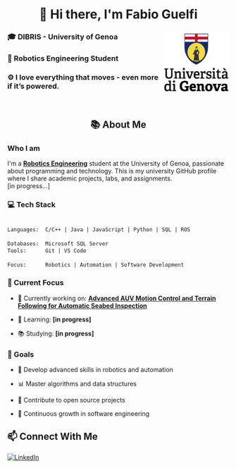 <div align="center">

# 👋 Hi there, I'm Fabio Guelfi

</div>

<p align="center">
  <img align="right" src="https://github.com/fabiogueunige/fabiogueunige/blob/images/LOGO-universita-GENOVA.png" alt="Genoa University Logo" width="150" height="150">
</p>

### 🎓 DIBRIS - University of Genoa

### 🤖 Robotics Engineering Student 

### ⚙️ I love everything that moves - even more if it’s powered.

<br clear="right"/>

<div align="center">
  
## 📚 About Me

</div>

### Who I am

I'm a **[Robotics Engineering](https://corsi.unige.it/corsi/10635)** student at the University of Genoa, passionate about programming and technology. This is my university GitHub profile where I share academic projects, labs, and assignments.  
[in progress...]


### 💻 Tech Stack

```text

Languages:  C/C++ | Java | JavaScript | Python | SQL | ROS

Databases:  Microsoft SQL Server
Tools:      Git | VS Code

Focus:      Robotics | Automation | Software Development

```

### 🚀 Current Focus


<!-- ✏️ EDIT HERE: Add what you're currently working on -->

- 🔭 Currently working on: **[Advanced AUV Motion Control and Terrain Following for Automatic Seabed Inspection](https://github.com/fabiogueunige/TerrainFollowingThesis.git)**

- 🌱 Learning: **[in progress]**

- 📚 Studying: **[in progress]**


### 🎯 Goals


- 🔧 Develop advanced skills in robotics and automation

- 📊 Master algorithms and data structures

- 🤝 Contribute to open source projects

- 🌱 Continuous growth in software engineering



## 📫 Connect With Me


<!-- ✏️ EDIT HERE: Add your contact links (LinkedIn, Email, etc.) -->

[![LinkedIn](https://img.shields.io/badge/LinkedIn-Fabio_Guelfi-0077B5?style=flat&logo=linkedin&logoColor=white)](www.linkedin.com/in/fabio-guelfi)

